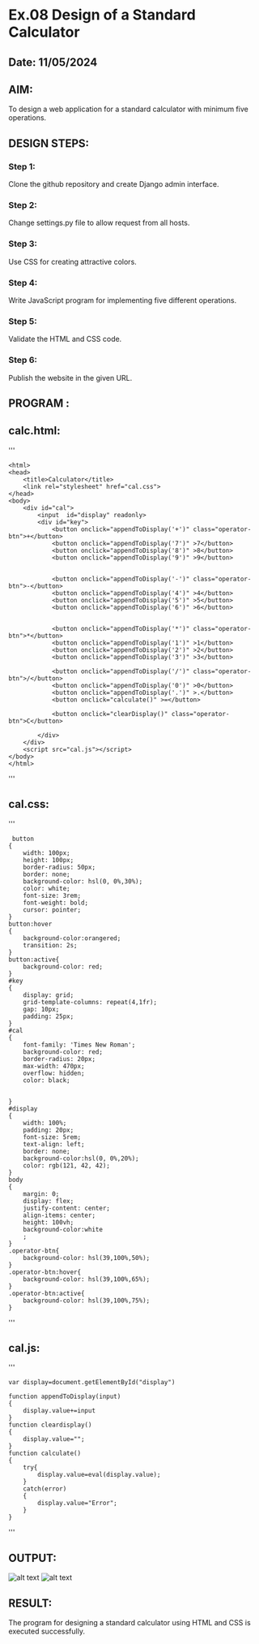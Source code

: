 # Ex.08 Design of a Standard Calculator
## Date: 11/05/2024

## AIM:
To design a web application for a standard calculator with minimum five operations.

## DESIGN STEPS:

### Step 1:
Clone the github repository and create Django admin interface.

### Step 2:
Change settings.py file to allow request from all hosts.

### Step 3:
Use CSS for creating attractive colors.

### Step 4:
Write JavaScript program for implementing five different operations.

### Step 5:
Validate the HTML and CSS code.

### Step 6:
Publish the website in the given URL.

## PROGRAM :

## calc.html:
'''


    <html>
    <head>
        <title>Calculator</title>
        <link rel="stylesheet" href="cal.css">
    </head>
    <body>
        <div id="cal">
            <input  id="display" readonly>
            <div id="key">
                <button onclick="appendToDisplay('+')" class="operator-btn">+</button>
                <button onclick="appendToDisplay('7')" >7</button>
                <button onclick="appendToDisplay('8')" >8</button>
                <button onclick="appendToDisplay('9')" >9</button>


                <button onclick="appendToDisplay('-')" class="operator-btn">-</button>
                <button onclick="appendToDisplay('4')" >4</button>
                <button onclick="appendToDisplay('5')" >5</button>
                <button onclick="appendToDisplay('6')" >6</button>


                <button onclick="appendToDisplay('*')" class="operator-btn">*</button>
                <button onclick="appendToDisplay('1')" >1</button>
                <button onclick="appendToDisplay('2')" >2</button>
                <button onclick="appendToDisplay('3')" >3</button>

                <button onclick="appendToDisplay('/')" class="operator-btn">/</button>
                <button onclick="appendToDisplay('0')" >0</button>
                <button onclick="appendToDisplay('.')" >.</button>
                <button onclick="calculate()" >=</button>

                <button onclick="clearDisplay()" class="operator-btn">C</button>
                
            </div>
        </div>
        <script src="cal.js"></script>
    </body>
    </html>
'''
## cal.css:
'''

     button
    {
        width: 100px;
        height: 100px;
        border-radius: 50px;
        border: none;
        background-color: hsl(0, 0%,30%);
        color: white;
        font-size: 3rem;
        font-weight: bold;
        cursor: pointer;
    }
    button:hover
    {
        background-color:orangered;
        transition: 2s;
    }
    button:active{
        background-color: red;
    }
    #key
    {
        display: grid;
        grid-template-columns: repeat(4,1fr);
        gap: 10px;
        padding: 25px;
    }
    #cal
    {
        font-family: 'Times New Roman';
        background-color: red;
        border-radius: 20px;
        max-width: 470px;
        overflow: hidden;
        color: black;
    
    
    }
    #display
    {
        width: 100%; 
        padding: 20px; 
        font-size: 5rem; 
        text-align: left; 
        border: none; 
        background-color:hsl(0, 0%,20%);
        color: rgb(121, 42, 42);
    }
    body
    {
        margin: 0; 
        display: flex; 
        justify-content: center; 
        align-items: center; 
        height: 100vh; 
        background-color:white
        ;
    }
    .operator-btn{ 
        background-color: hsl(39,100%,50%);
    }
    .operator-btn:hover{ 
        background-color: hsl(39,100%,65%);
    }
    .operator-btn:active{ 
        background-color: hsl(39,100%,75%);
    }
'''
## cal.js:
'''
    
    var display=document.getElementById("display")
    
    function appendToDisplay(input)
    {
        display.value+=input
    }
    function cleardisplay()
    {
        display.value="";
    }
    function calculate()
    {
        try{
            display.value=eval(display.value);
        }
        catch(error)
        {
            display.value="Error";
        }
    }
'''


## OUTPUT:
![alt text](<Screenshot 2024-04-29 213841.png>)
![alt text](<Screenshot 2024-04-29 213901.png>)

## RESULT:
The program for designing a standard calculator using HTML and CSS is executed successfully.
